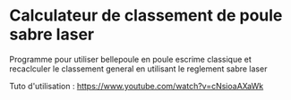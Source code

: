 # Calculateur de classement de poule sabre laser
Programme pour utiliser bellepoule en poule escrime classique et recaclculer le classement general en utilisant le reglement sabre laser

Tuto d'utilisation : https://www.youtube.com/watch?v=cNsioaAXaWk

